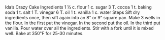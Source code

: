 Ida’s Crazy Cake
Ingredients
1 ½ c. flour
1 c. sugar
3 T. cocoa
1 t. baking soda
1 t. salt
1 T. vinegar
6 T. oil
1 t. vanilla
1 c. water
Steps
Sift dry ingredients once, then sift again into an 8” or 9” square pan. Make 3 wells in the flour. In the first put the vinegar. In the second put the oil. In the third put vanilla. Pour water over all the ingredients. Stir with a fork until it is mixed well.
Bake at 350℉ for 25-30 minutes.
